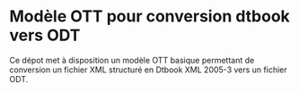 # Modèle OTT pour conversion dtbook vers ODT

Ce dépot met à disposition un modèle OTT basique permettant de conversion un fichier XML structuré en Dtbook XML 2005-3 vers un fichier ODT.